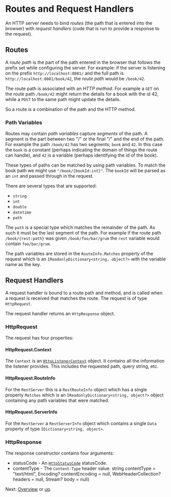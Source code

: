 # Routes and Request Handlers

An HTTP server needs to bind *routes* (the path that is entered into the browser)
with *request handlers* (code that is run to provide a response to the request).

## Routes

A *route path* is the part of the path entered in the browser that follows the prefix
set while configuring the server. For example: if the server is listening on the
prefix `http://localhost:8081/` and the full path is `http://localhost:8081/book/42`,
the *route path* would be `/book/42`.

The route path is associated with an *HTTP method*. For example a `GET` on the
route path `/book/42` might return the details for a book with the id 42,
while a `POST` to the same path might update the details.

So a route is a combination of the path and the HTTP method.

### Path Variables

Routes may contain *path variables* capture *segments* of the path. A segment is
the part between two "/" or the final "/" and the end of the path. For example
the path `/book/42` has two segments; `book` and `42`. In this case the `book`
is a constant (perhaps indicating the domain of things the route can handle),
and `42` is a variable (perhaps identifying the id of the book).

These types of paths can be matched by using path variables. To match the book
path we might use `"/book/{bookId:int}"`. The `bookId` will be parsed as an `int`
and passed through in the request.

There are several types that are supported:

* `string`
* `int`
* `double`
* `datetime`
* `path`

The `path` is a special type which matches the remainder of the path. As such it
must be the last segment of the path. For example if the route path
`/book/{rest:path}` was given `/book/foo/bar/grum` the `rest` variable would
contain `foo/bar/grum`.

The path variables are stored in the `RouteInfo.Matches` property of the request
which is an `IReadonlyDictionary<string, object?>` with the variable name as the
key.

## Request Handlers

A request handler is bound to a route path and method, and is called when a request
is received that matches the route. The request is of type `HttpRequest`. 

The request handler returns an `HttpResponse` object.

### HttpRequest

The request has four properties:

#### HttpRequest.Context

The `Context` is an [`HttpListenerContext`](https://learn.microsoft.com/en-us/dotnet/api/system.net.httplistenercontext)
object. It contains all the information the listener provides. This includes the
requested path, query string, etc.

#### HttpRequest.RouteInfo

For the `RestServer` this is a `RestRouteInfo` object which has a
single property `Matches` which is an `IReadonlyDictionary<string, object?>`
object containing any path variables that were matched.

#### HttpRequest.ServerInfo

For the `RestServer` a `RestServerInfo` object which contains a
single `Data` property of type `IDictionary<string, object>`.

### HttpResponse

The response constructor contains four arguments:

* statusCode - An [`HttpStatusCode`](https://learn.microsoft.com/en-us/dotnet/api/system.net.httpstatuscode) statusCode.
* contentType - The `Content-Type` header value.
            string contentType = "text/html",
            Encoding? contentEncoding = null,
            WebHeaderCollection? headers = null,
            Stream? body = null)

Next: [Overview](./Overview/) or [up](..).
